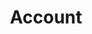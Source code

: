 ---
# -------------------------- #
#        CONTENT TYPE        #
# -------------------------- #

product-type: "connect"
content-type: "api-object"
endpoint: "accounts"
order: 1


# -------------------------- #
#        OBJECT INFO         #
# -------------------------- #

title: "Account"
endpoint-url: "/accounts"

description: "{{ api.core-objects.accounts.description }}"
intro-short: "Create Stitch client accounts (Partners only)" # Used in the API functionality section of the docs

# -------------------------- #
#        VERSION INFO        #
# -------------------------- #

latest-version: "3"
versions:
  - number: "3"
    deprecated: false


# -------------------------- #
#      AVAILABLE METHODS     #
# -------------------------- #

available-methods:
  - id: "create-an-account"
    title: "Create an account"
    method: "post"
    short: "{{ api.core-objects.accounts.create.description | flatify }}"


# -------------------------- #
#      OBJECT ATTRIBUTES     #
# -------------------------- #

object-attributes:
  - name: "company"
    type: "string"
    description: "A name for the Stitch client. This is typically the name of the company using the Stitch client account."

  - name: "email"
    type: "string"
    description: "The email address of the user signing up for a Stitch client account. Upon successful account creation, Stitch will send an email to this address with instructions for completing the setup."

  - name: "first_name"
    type: "string"
    description: "The first name of the user signing up for a Stitch client account."

  - name: "last_name"
    type: "string"
    description: "The last name of the user signing up for a Stitch client account."

  - name: "partner_id"
    type: "string"
    description: "The unique ID for your API client, obtained when you register to use the API."

  - name: "partner_secret"
    type: "string"
    description: "The secret for your API client, obtained when you registered to use the API."

  - name: "region"
    type: "string"
    description: |
      The account's [data pipeline region]({{ link.security.supported-operating-regions | prepend: site.baseurl }}), which determines where defines the region where Stitch-hosted data centers will process the account's replicated data.


# -------------------------- #
#           EXAMPLES         #
# -------------------------- #

examples:
  - code: |
      {
        "partner_id": "<PARTNER_ID>",
        "partner_secret": "<PARTNER_SECRET>",
        "first_name": "Stitch",
        "last_name": "Product Team",
        "company": "Stitch Product Team",
        "region": "us-east-1",
        "email": "stitch-api-test@stitchdata.com"
      }
---